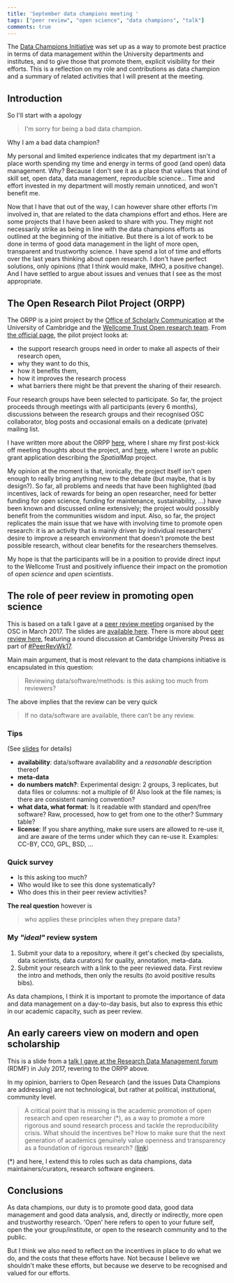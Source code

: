 ```yaml
---
title: 'September data champions meeting '
tags: ["peer review", "open science", "data champions", "talk"]
comments: true
---
```


The
[Data Champions Initiative](http://www.data.cam.ac.uk/datachampions)
was set up as a way to promote best practice in terms of data
management within the University departments and institutes, and to
give those that promote them, explicit visibility for their
efforts. This is a reflection on my role and contributions as data
champion and a summary of related activities that I will present at
the meeting.

<!--more-->

## Introduction

So I'll start with a apology

> I'm sorry for being a bad data champion.

Why I am a bad data champion? 

My personal and limited experience indicates that my department isn't
a place worth spending my time and energy in terms of good (and open)
data management. Why? Because I don't see it as a place that values
that kind of skill set, open data, data management, reproducible
science... Time and effort invested in my department will mostly
remain unnoticed, and won't benefit me.

Now that I have that out of the way, I can however share other efforts
I'm involved in, that are related to the data champions effort and
ethos. Here are some projects that I have been asked to share with
you. They might not necessarily strike as being in line with the data
champions efforts as outlined at the beginning of the initiative. But
there is a lot of work to be done in terms of good data management in
the light of more open, transparent and trustworthy science. I have
spend a lot of time and efforts over the last years thinking about
open research. I don't have perfect solutions, only opinions (that I
think would make, IMHO, a positive change). And I have settled to
argue about issues and venues that I see as the most appropriate.

## The Open Research Pilot Project (ORPP)

The ORPP is a joint project by
the [Office of Scholarly Communication](http://osc.cam.ac.uk/) at the
University of Cambridge and the
[Wellcome Trust Open research team](https://wellcome.ac.uk/what-we-do/our-work/open-research). From
[the official page](http://osc.cam.ac.uk/open-research/open-research-pilot-project),
the pilot project looks at:

- the support research groups need in order to make all aspects of
  their research open,
- why they want to do this,
- how it benefits them,
- how it improves the research process
- what barriers there might be that prevent the sharing of their
  research.

Four research groups have been selected to participate. So far, the
project proceeds through meetings with all participants (every 6
months), discussions between the research groups and their recognised
OSC collaborator, blog posts and occasional emails on a dedicate
(private) mailing list.

I have written more about the
ORPP [here](https://lgatto.github.io/open-research-project/), where I
share my first post-kick off meeting thoughts about the project,
and [here](https://lgatto.github.io/spatialmap-proposal/), where I
wrote an public grant application describing the *SpatialMap* project.

My opinion at the moment is that, ironically, the project itself isn't
open enough to really bring anything new to the debate (but maybe,
that is by design?). So far, all problems and needs that have been
highlighted (bad incentives, lack of rewards for being an open
researcher, need for better funding for open science, funding for
maintenance, sustainability, ...) have been known and discussed online
extensively; the project would possibly benefit from the communities
wisdom and input. Also, so far, the project replicates the main issue
that we have with involving time to promote open research: it is an
activity that is mainly driven by individual researchers' desire to
improve a research environment that doesn't promote the best possible
research, without clear benefits for the researchers themselves.

My hope is that the participants will be in a position to provide
direct input to the Wellcome Trust and positively influence their
impact on the promotion of *open science* and *open scientists*.

## The role of peer review in promoting open science

This is based on a talk I gave at
a [peer review meeting](https://lgatto.github.io/osc-peer-review/)
organised by the OSC in March 2017. The slides
are
[available here](https://rawgit.com/lgatto/2017-03-30-OSC-peerreview/master/slides.html). There
is more
about
[peer review here](https://lgatto.github.io/peer-review-cup-discussion-panel/),
featuring a round discussion at Cambridge University Press as part of
[#PeerRevWk17](https://twitter.com/search?f=tweets&vertical=default&q=%23PeerRevWk17).

Main main argument, that is most relevant to the data champions
initiative is encapsulated in this question:

> Reviewing data/software/methods: is this asking too much from reviewers?

The above implies that the review can be very quick

> If no data/software are available, there can’t be any review.

### Tips 

(See [slides](https://rawgit.com/lgatto/2017-03-30-OSC-peerreview/master/slides.html) for
details)

- **availability**: data/software availability and a *reasonable*
  description thereof
- **meta-data**
- **do numbers match?**: Experimental design: 2 groups, 3 replicates,
  but data files or columns: not a multiple of 6! Also look at the file
  names; is there are consistent naming convention?
- **what data, what format**: Is it readable with standard and
  open/free software? Raw, processed, how to get from one to the
  other? Summary table?
- **license**: If you share anything, make sure users are allowed to
  re-use it, and are aware of the terms under which they can re-use
  it. Examples: CC-BY, CC0, GPL, BSD, ...

### Quick survey

- Is this asking too much?
- Who would like to see this done systematically?
- Who does this in their peer review activities?

**The real question** however is 

> who applies these principles when they prepare data?

### My *"ideal"* review system 

1. Submit your data to a repository, where it get's checked (by
   specialists, data scientists, data curators) for quality,
   annotation, meta-data.
2. Submit your research with a link to the peer reviewed data. First
   review the intro and methods, then only the results (to avoid
   positive results bibs).

As data champions, I think it is important to promote the importance
of data and data management on a day-to-day basis, but also to express
this ethic in our academic capacity, such as peer review.

## An early careers view on modern and open scholarship

This is a slide from a
[talk I gave at the Research Data Management forum](https://htmlpreview.github.io/?https://github.com/lgatto/2017_06_09_RDMF_London/blob/master/slides.html#section) (RDMF)
in July 2017, revering to the ORPP above.

In my opinion, barriers to Open Research (and the issues Data
Champions are addressing) are not technological, but rather at
political, institutional, community level.

> A critical point that is missing is the academic promotion of open
> research and open researcher (*), as a way to promote a more
> rigorous and sound research process and tackle the reproducibility
> crisis. What should the incentives be? How to make sure that the
> next generation of academics genuinely value openness and
> transparency as a foundation of rigorous research?
> ([link](https://lgatto.github.io/open-research-project/))


(*) and here, I extend this to roles such as data champions, data
maintainers/curators, research software engineers.

## Conclusions

As data champions, our duty is to promote good data, good data
management and good data analysis, and, directly or indirectly, more
open and trustworthy research. 'Open' here refers to open to your
future self, open the your group/institute, or open to the research
community and to the public.

But I think we also need to reflect on the incentives in place to do
what we do, and the costs that these efforts have. Not because I
believe we shouldn't make these efforts, but because we deserve to be
recognised and valued for our efforts.
